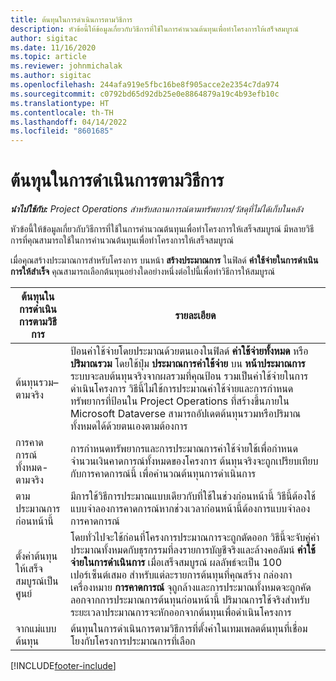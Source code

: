 ```yaml
---
title: ต้นทุนในการดำเนินการตามวิธีการ
description: หัวข้อนี้ให้ข้อมูลเกี่ยวกับวิธีการที่ใช้ในการคำนวณต้นทุนเพื่อทำโครงการให้เสร็จสมบูรณ์
author: sigitac
ms.date: 11/16/2020
ms.topic: article
ms.reviewer: johnmichalak
ms.author: sigitac
ms.openlocfilehash: 244afa919e5fbc16be8f905acce2e2354c7da974
ms.sourcegitcommit: c0792bd65d92db25e0e8864879a19c4b93efb10c
ms.translationtype: HT
ms.contentlocale: th-TH
ms.lasthandoff: 04/14/2022
ms.locfileid: "8601685"
---
```

# <a name="cost-to-complete-methods"></a>ต้นทุนในการดำเนินการตามวิธีการ

_**นำไปใช้กับ:** Project Operations สำหรับสถานการณ์ตามทรัพยากร/วัสดุที่ไม่ได้เก็บในคลัง_

หัวข้อนี้ให้ข้อมูลเกี่ยวกับวิธีการที่ใช้ในการคำนวณต้นทุนเพื่อทำโครงการให้เสร็จสมบูรณ์ มีหลายวิธีการที่คุณสามารถใช้ในการคำนวณต้นทุนเพื่อทำโครงการให้เสร็จสมบูรณ์ 

เมื่อคุณสร้างประมาณการสำหรับโครงการ บนหน้า **สร้างประมาณการ** ในฟิลด์ **ค่าใช้จ่ายในการดำเนินการให้สำเร็จ** คุณสามารถเลือกต้นทุนอย่างใดอย่างหนึ่งต่อไปนี้เพื่อทำวิธีการให้สมบูรณ์

| ต้นทุนในการดำเนินการตามวิธีการ    | รายละเอียด                                                                                                                                                                                                                                                                                                                                                                                                                                                                                        |
|------------------------------|----------------------------------------------------------------------------------------------------------------------------------------------------------------------------------------------------------------------------------------------------------------------------------------------------------------------------------------------------------------------------------------------------------------------------------------------------------------------------------------------------|
| ต้นทุนรวม–ตามจริง            | ป้อนค่าใช้จ่ายโดยประมาณด้วยตนเองในฟิลด์ **ค่าใช้จ่ายทั้งหมด** หรือ **ปริมาณรวม** โดยใช้ปุ่ม **ประมาณการค่าใช้จ่าย** บน **หน้าประมาณการ** ระบบจะลบต้นทุนจริงจากผลรวมที่คุณป้อน รวมเป็นค่าใช้จ่ายในการดำเนินโครงการ วิธีนี้ไม่ใช้การประมาณค่าใช้จ่ายและการกำหนดทรัพยากรที่ป้อนใน Project Operations ที่สร้างขึ้นภายใน Microsoft Dataverse สามารถอัปเดตต้นทุนรวมหรือปริมาณทั้งหมดได้ด้วยตนเองตามต้องการ  |
| การคาดการณ์ทั้งหมด-ตามจริง        | การกำหนดทรัพยากรและการประมาณการค่าใช้จ่ายใช้เพื่อกำหนดจำนวนเงินคาดการณ์ทั้งหมดของโครงการ ต้นทุนจริงจะถูกเปรียบเทียบกับการคาดการณ์นี้ เพื่อคำนวณต้นทุนการดำเนินการ                                                                                                                                                                                                                                                                          |
| ตามประมาณการก่อนหน้านี้         | มีการใช้วิธีการประมาณแบบเดียวกับที่ใช้ในช่วงก่อนหน้านี้ วิธีนี้ต้องใช้แบบจำลองการคาดการณ์หากช่วงเวลาก่อนหน้านี้ต้องการแบบจำลองการคาดการณ์                                                                                                                                                                                                                                                                                                                           |
| ตั้งค่าต้นทุนให้เสร็จสมบูรณ์เป็นศูนย์ | โดยทั่วไปจะใช้ก่อนที่โครงการประมาณการจะถูกตัดออก วิธีนี้จะจับคู่ค่าประมาณทั้งหมดกับธุรกรรมที่ลงรายการบัญชีจริงและล้างคอลัมน์ **ค่าใช้จ่ายในการดำเนินการ** เมื่อเสร็จสมบูรณ์ ผลลัพธ์จะเป็น 100 เปอร์เซ็นต์เสมอ สำหรับแต่ละรายการต้นทุนที่คุณสร้าง กล่องกาเครื่องหมาย **การคาดการณ์** จุถูกล้างและการประมาณทั้งหมดจะถูกคัดลอกจากการประมาณการต้นทุนก่อนหน้านี้ ปริมาณการใช้จริงสำหรับระยะเวลาประมาณการจะหักออกจากต้นทุนเพื่อดำเนินโครงการ              |
| จากแม่แบบต้นทุน           | ต้นทุนในการดำเนินการตามวิธีการที่ตั้งค่าในเทมเพลตต้นทุนที่เชื่อมโยงกับโครงการประมาณการที่เลือก                                                                                                                                                                                                                                                                                                                                                                          |


[!INCLUDE[footer-include](../includes/footer-banner.md)]